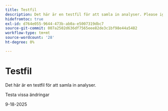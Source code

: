 ```yaml
---
title: Testfil
description: Det här är en testfil för att samla in analyser. Please ignore.
hidefromtoc: true
exl-id: d764e055-9644-473b-ab0a-e5007319dbc7
source-git-commit: 007a2502d636df7565eee82de3c1bf98e44a5482
workflow-type: tm+mt
source-wordcount: '28'
ht-degree: 0%

---
```


# Testfil

Det här är en testfil för att samla in analyser.

Testa vissa ändringar

9-18-2025
